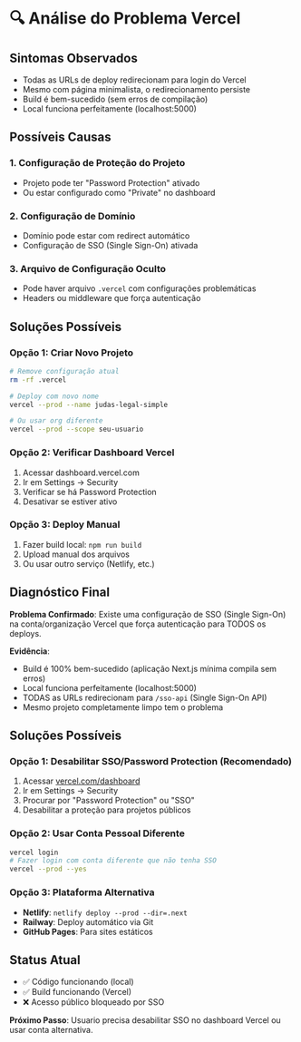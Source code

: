 # 🔍 Análise do Problema Vercel

## Sintomas Observados
- Todas as URLs de deploy redirecionam para login do Vercel
- Mesmo com página minimalista, o redirecionamento persiste  
- Build é bem-sucedido (sem erros de compilação)
- Local funciona perfeitamente (localhost:5000)

## Possíveis Causas

### 1. Configuração de Proteção do Projeto
- Projeto pode ter "Password Protection" ativado
- Ou estar configurado como "Private" no dashboard

### 2. Configuração de Domínio
- Domínio pode estar com redirect automático
- Configuração de SSO (Single Sign-On) ativada

### 3. Arquivo de Configuração Oculto
- Pode haver arquivo `.vercel` com configurações problemáticas
- Headers ou middleware que força autenticação

## Soluções Possíveis

### Opção 1: Criar Novo Projeto
```bash
# Remove configuração atual
rm -rf .vercel

# Deploy com novo nome
vercel --prod --name judas-legal-simple

# Ou usar org diferente
vercel --prod --scope seu-usuario
```

### Opção 2: Verificar Dashboard Vercel
1. Acessar dashboard.vercel.com
2. Ir em Settings → Security
3. Verificar se há Password Protection
4. Desativar se estiver ativo

### Opção 3: Deploy Manual
1. Fazer build local: `npm run build`
2. Upload manual dos arquivos
3. Ou usar outro serviço (Netlify, etc.)

## Diagnóstico Final

**Problema Confirmado**: Existe uma configuração de SSO (Single Sign-On) na conta/organização Vercel que força autenticação para TODOS os deploys.

**Evidência**:
- Build é 100% bem-sucedido (aplicação Next.js mínima compila sem erros)
- Local funciona perfeitamente (localhost:5000)
- TODAS as URLs redirecionam para `/sso-api` (Single Sign-On API)
- Mesmo projeto completamente limpo tem o problema

## Soluções Possíveis

### Opção 1: Desabilitar SSO/Password Protection (Recomendado)
1. Acessar [vercel.com/dashboard](https://vercel.com/dashboard)
2. Ir em Settings → Security
3. Procurar por "Password Protection" ou "SSO"
4. Desabilitar a proteção para projetos públicos

### Opção 2: Usar Conta Pessoal Diferente
```bash
vercel login
# Fazer login com conta diferente que não tenha SSO
vercel --prod --yes
```

### Opção 3: Plataforma Alternativa
- **Netlify**: `netlify deploy --prod --dir=.next`
- **Railway**: Deploy automático via Git
- **GitHub Pages**: Para sites estáticos

## Status Atual
- ✅ Código funcionando (local)
- ✅ Build funcionando (Vercel)
- ❌ Acesso público bloqueado por SSO

**Próximo Passo**: Usuario precisa desabilitar SSO no dashboard Vercel ou usar conta alternativa.